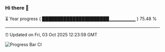 ### Hi there 👋

⏳ Year progress { ██████████████████████▁▁▁▁▁▁▁▁ } 75.48 %

---

⏰ Updated on Fri, 03 Oct 2025 12:23:59 GMT

![Progress Bar CI](https://github.com/code-lakshay/GitHub-Actions-Demo/workflows/Progress%20Bar%20CI/badge.svg)
